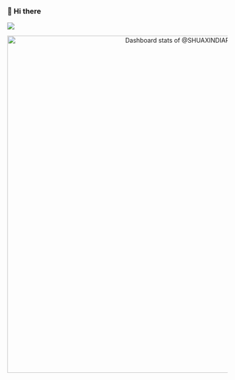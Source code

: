 ### 👋 Hi there


<!-- ![](https://github-readme-stats.vercel.app/api/top-langs?username=shuaxindiary&show_icons=true&theme=buefy&layout=compact&card_width=445) -->



![](https://github-readme-stats.vercel.app/api?username=shuaxindiary&show_icons=true&count_private=true&theme=buefy)

<!-- Copy-paste in your Readme.md file -->

<a href="https://next.ossinsight.io/widgets/official/compose-user-dashboard-stats?user_id=32100575" target="_blank" style="display: block" align="center">
  <picture>
    <source media="(prefers-color-scheme: dark)" srcset="https://next.ossinsight.io/widgets/official/compose-user-dashboard-stats/thumbnail.png?user_id=32100575&image_size=auto&color_scheme=dark" width="771" height="auto">
    <img alt="Dashboard stats of @SHUAXINDIARY" src="https://next.ossinsight.io/widgets/official/compose-user-dashboard-stats/thumbnail.png?user_id=32100575&image_size=auto&color_scheme=light" width="771" height="auto">
  </picture>
</a>

<!-- Made with [OSS Insight](https://ossinsight.io/) -->


